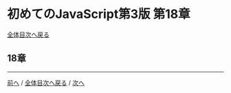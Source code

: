# 初めてのJavaScript第3版 第18章
[全体目次へ戻る](index.md)

## 18章

***

[前へ](c14.md) /
[全体目次へ戻る](index.md) /
[次へ](c20.md)
